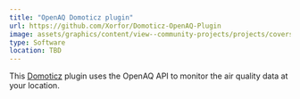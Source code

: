 ```yaml
---
title: "OpenAQ Domoticz plugin"
url: https://github.com/Xorfor/Domoticz-OpenAQ-Plugin
image: assets/graphics/content/view--community-projects/projects/covers/domoticz_plugin.jpg
type: Software
location: TBD
---
```


This [Domoticz](https://www.domoticz.com/) plugin uses the OpenAQ API to monitor the air quality data at your location.